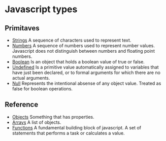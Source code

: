 # Javascript types #

## Primitaves ##

* [Strings](javascript-strings.md) A sequence of characters used to represent text.
* [Numbers](javascript-numbers.md) A sequence of numbers used to represent number values. Javascript does not distinguish between numbers and floating point numbers.
* [Boolean](javascript-boolean.md) Is an object that holds a boolean value of true or false. 
* [Undefined](javascript-undefined.md) Is a primitive value automatically assigned to variables that have just been declared, or to formal arguments for which there are no actual arguments.
* [Null](javascript-null.md) Represents the intentional absense of any object value. Treated as false for boolean operations.

## Reference ##

* [Objects](javascript-objects.md) Something that has properties.
* [Arrays](javascript-arrays.md) A list of objects.
* [Functions](javascript-types.md) A fundamental building block of javascript. A set of statements that performs a task or calculates a value.
